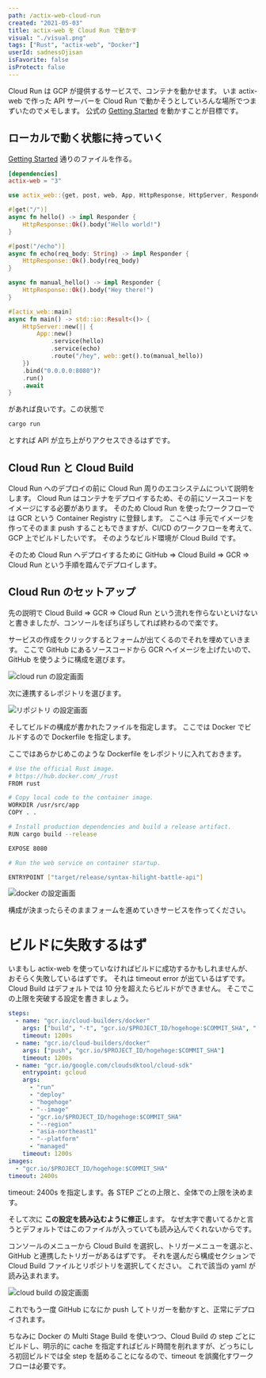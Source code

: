 ```yaml
---
path: /actix-web-cloud-run
created: "2021-05-03"
title: actix-web を Cloud Run で動かす
visual: "./visual.png"
tags: ["Rust", "actix-web", "Docker"]
userId: sadnessOjisan
isFavorite: false
isProtect: false
---
```


Cloud Run は GCP が提供するサービスで、コンテナを動かせます。
いま actix-web で作った API サーバーを Cloud Run で動かそうとしていろんな場所でつまずいたのでメモします。
公式の [Getting Started](https://actix.rs/docs/getting-started/) を動かすことが目標です。

## ローカルで動く状態に持っていく

[Getting Started](https://actix.rs/docs/getting-started/) 通りのファイルを作る。

```toml:title=Cargo.toml
[dependencies]
actix-web = "3"
```

```rust:title=src/main.rs
use actix_web::{get, post, web, App, HttpResponse, HttpServer, Responder};

#[get("/")]
async fn hello() -> impl Responder {
    HttpResponse::Ok().body("Hello world!")
}

#[post("/echo")]
async fn echo(req_body: String) -> impl Responder {
    HttpResponse::Ok().body(req_body)
}

async fn manual_hello() -> impl Responder {
    HttpResponse::Ok().body("Hey there!")
}

#[actix_web::main]
async fn main() -> std::io::Result<()> {
    HttpServer::new(|| {
        App::new()
            .service(hello)
            .service(echo)
            .route("/hey", web::get().to(manual_hello))
    })
    .bind("0.0.0.0:8080")?
    .run()
    .await
}
```

があれば良いです。この状態で

```sh
cargo run
```

とすれば API が立ち上がりアクセスできるはずです。

## Cloud Run と Cloud Build

Cloud Run へのデプロイの前に Cloud Run 周りのエコシステムについて説明をします。
Cloud Run はコンテナをデプロイするため、その前にソースコードをイメージにする必要があります。
そのため Cloud Run を使ったワークフローでは GCR という Container Registry に登録します。
ここへは 手元でイメージを作ってそのまま push することもできますが、CI/CD のワークフローを考えて、GCP 上でビルドしたいです。
そのようなビルド環境が Cloud Build です。

そのため Cloud Run へデプロイするために GitHub => Cloud Build => GCR => Cloud Run という手順を踏んでデプロイします。

## Cloud Run のセットアップ

先の説明で Cloud Build => GCR => Cloud Run という流れを作らないといけないと書きましたが、コンソールをぽちぽちしてれば終わるので楽です。

サービスの作成をクリックするとフォームが出てくるのでそれを埋めていきます。
ここで GitHub にあるソースコードから GCR へイメージを上げたいので、GitHub を使うように構成を選びます。

![cloud run の設定画面](./cloudrun.png)

次に連携するレポジトリを選びます。

![リポジトリ の設定画面](./repo.png)

そしてビルドの構成が書かれたファイルを指定します。
ここでは Docker でビルドするので Dockerfile を指定します。

ここではあらかじめこのような Dockerfile をレポジトリに入れておきます。

```sh
# Use the official Rust image.
# https://hub.docker.com/_/rust
FROM rust

# Copy local code to the container image.
WORKDIR /usr/src/app
COPY . .

# Install production dependencies and build a release artifact.
RUN cargo build --release

EXPOSE 8080

# Run the web service on container startup.

ENTRYPOINT ["target/release/syntax-hilight-battle-api"]
```

![docker の設定画面](./docker.png)

構成が決まったらそのままフォームを進めていきサービスを作ってください。

# ビルドに失敗するはず

いまもし actix-web を使っていなければビルドに成功するかもしれませんが、おそらく失敗しているはずです。
それは timeout error が出ているはずです。
Cloud Build はデフォルトでは 10 分を超えたらビルドができません。
そこでこの上限を突破する設定を書きましょう。

```yaml:title=cloudbuild.yaml
steps:
  - name: "gcr.io/cloud-builders/docker"
    args: ["build", "-t", "gcr.io/$PROJECT_ID/hogehoge:$COMMIT_SHA", "."]
    timeout: 1200s
  - name: "gcr.io/cloud-builders/docker"
    args: ["push", "gcr.io/$PROJECT_ID/hogehoge:$COMMIT_SHA"]
    timeout: 1200s
  - name: "gcr.io/google.com/cloudsdktool/cloud-sdk"
    entrypoint: gcloud
    args:
      - "run"
      - "deploy"
      - "hogehoge"
      - "--image"
      - "gcr.io/$PROJECT_ID/hogehoge:$COMMIT_SHA"
      - "--region"
      - "asia-northeast1"
      - "--platform"
      - "managed"
    timeout: 1200s
images:
  - "gcr.io/$PROJECT_ID/hogehoge:$COMMIT_SHA"
timeout: 2400s
```

timeout: 2400s を指定します。各 STEP ごとの上限と、全体での上限を決めます。

そして次に **この設定を読み込むように修正**します。
なぜ太字で書いてるかと言うとデフォルトではこのファイルが入っていても読み込んでくれないからです。

コンソールのメニューから Cloud Build を選択し、トリガーメニューを選ぶと、GitHub と連携したトリガーがあるはずです。
それを選んだら構成セクションで Cloud Build ファイルとリポジトリを選択してください。
これで該当の yaml が読み込まれます。

![cloud build の設定画面](./cloudbuild.png)

これでもう一度 GitHub になにか push してトリガーを動かすと、正常にデプロイされます。

ちなみに Docker の Multi Stage Build を使いつつ、Cloud Build の step ごとにビルドし、明示的に cache を指定すればビルド時間を削れますが、どっちにしろ初回ビルドでは全 step を舐めることになるので、timeout を誤魔化すワークフローは必要です。
